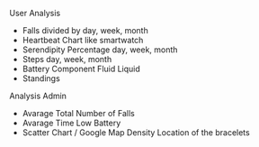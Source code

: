 User Analysis
- Falls divided by day, week, month
- Heartbeat Chart like smartwatch
- Serendipity Percentage day, week, month
- Steps day, week, month
- Battery Component Fluid Liquid
- Standings

Analysis Admin
- Avarage Total Number of Falls
- Avarage Time Low Battery 
- Scatter Chart / Google Map Density  Location of the bracelets
